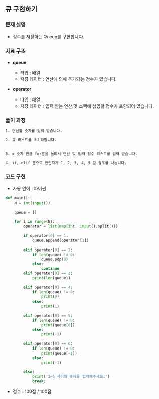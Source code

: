 ## 큐 구현하기

### 문제 설명

- 정수를 저장하는 Queue를 구현합니다.<br>

### 자료 구조

- **queue**
    - 타입 : 배열
    - 저장 데이터 : 연산에 의해 추가되는 정수가 있습니다.

- **operator**
    - 타입 : 배열
    - 저장 데이터 : 입력 받는 연산 및 스택에 삽입할 정수가 포함되어 있습니다.

### 풀이 과정

```txt
1. 연산할 숫자를 입력 받습니다.

2. 큐 리스트를 초기화합니다.


3. x 숫자 만큼 for문을 돌려서 연산 및 입력 정수 리스트를 입력 받습니다.

4. if, elif 문으로 연산자가 1, 2, 3, 4, 5 일 경우를 나눕니다.
```

### 코드 구현
- 사용 언어 : 파이썬

```python
def main():
    N = int(input())
    
    queue = []
    
    for i in range(N):
        operator = list(map(int, input().split()))
        
        if operator[0] == 1:
            queue.append(operator[1])
            
        elif operator[0] == 2:
            if len(queue) != 0:
                queue.pop(0)
            else:
                continue
        elif operator[0] == 3:
            print(len(queue))
            
        elif operator[0] == 4:
            if len(queue) != 0:
                print(0)
            else:
                print(1)
                
        elif operator[0] == 5:
            if len(queue) != 0:
                print(queue[0])
            else:
                print(-1)
        
        elif operator[0] == 6:
            if len(queue) != 0:
                print(queue[-1])
            else:
                print(-1)
                
        else:
            print('1~6 사이의 숫자를 입력해주세요.')
            break;

```

- 점수 : 100점 / 100점
